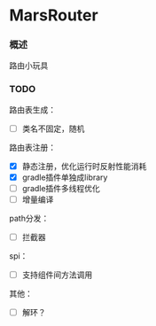 # MarsRouter
### 概述
路由小玩具

### TODO

路由表生成：
- [ ] 类名不固定，随机

路由表注册：
- [x] 静态注册，优化运行时反射性能消耗
- [x] gradle插件单独成library
- [ ] gradle插件多线程优化
- [ ] 增量编译

path分发：
- [ ] 拦截器

spi：
- [ ] 支持组件间方法调用

其他：
- [ ] 解环？